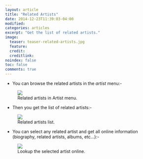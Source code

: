 ```yaml
---
layout: article
title: "Related Artists"
date: 2014-12-23T11:39:03-04:00
modified:
categories: articles
excerpt: "Get the list of related artists."
image:
  teaser: teaser-related-artists.jpg
  feature:
  credit: 
  creditlink:
noindex: false
toc: false
comments: true
---
```


* You can browse the related artists in the *artist* menu:-

<figure>
	<img src="{{ site.url }}/images/related-artists1.jpg"></a>
	<figcaption>Related artists in Artist menu.</figcaption>
</figure>

* Then you get the list of related artists:-

<figure>
	<img src="{{ site.url }}/images/related-artists2.jpg"></a>
	<figcaption>Related artists list.</figcaption>
</figure>

* You can select any related artist and get all online information (biography, related artists, albums, etc...):-

<figure>
	<img src="{{ site.url }}/images/related-artists3.jpg"></a>
	<figcaption>Lookup the selected artist online.</figcaption>
</figure>